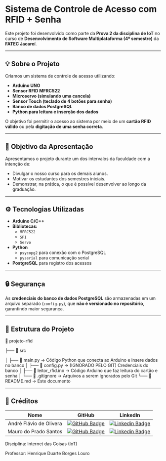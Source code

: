 # Sistema de Controle de Acesso com RFID + Senha

Este projeto foi desenvolvido como parte da **Prova 2 da disciplina de IoT** no curso de **Desenvolvimento de Software Multiplataforma (4º semestre)** da **FATEC Jacareí**.

---

## 💡 Sobre o Projeto

Criamos um sistema de controle de acesso utilizando:

- **Arduino UNO**
- **Sensor RFID MFRC522**
- **Microservo (simulando uma cancela)**
- **Sensor Touch (teclado de 4 botões para senha)**
- **Banco de dados PostgreSQL**
- **Python para leitura e inserção dos dados**

O objetivo foi permitir o acesso ao sistema por meio de um **cartão RFID válido** ou pela **digitação de uma senha correta**.

---

## 🎯 Objetivo da Apresentação

Apresentamos o projeto durante um dos intervalos da faculdade com a intenção de:
- Divulgar o nosso curso para os demais alunos.
- Motivar os estudantes dos semestres iniciais.
- Demonstrar, na prática, o que é possível desenvolver ao longo da graduação.

---

## ⚙️ Tecnologias Utilizadas

- **Arduino C/C++**
- **Bibliotecas:**
  - `MFRC522`
  - `SPI`
  - `Servo`
- **Python**
  - `psycopg2` para conexão com o PostgreSQL
  - `pyserial` para comunicação serial
- **PostgreSQL** para registro dos acessos

---

## 🔒 Segurança

As **credenciais do banco de dados PostgreSQL** são armazenadas em um arquivo separado (`config.py`), que **não é versionado no repositório**, garantindo maior segurança.

---

## 📂 Estrutura do Projeto

📁 projeto-rfid

├── 📁 src

│   ├── 📄 main.py          → Código Python que conecta ao Arduino e insere dados no banco
│   ├── 📄 config.py        → (IGNORADO PELO GIT) Credenciais do banco
│   ├── 📄 leitor_rfid.ino  → Código Arduino que faz leitura do cartão e senha
│   └── 📄 .gitignore       → Arquivos a serem ignorados pelo Git
└── 📄 README.md            → Este documento

---

## 🤝 Créditos
| Nome | GitHub | LinkedIn |
| :-: | :-: | :-: |
|André Flávio de Olivera|[![GitHub Badge](https://img.shields.io/badge/GitHub-111217?style=flat-square&logo=github&logoColor=white)](https://github.com/andreflavio)| [![Linkedin Badge](https://img.shields.io/badge/Linkedin-blue?style=flat-square&logo=Linkedin&logoColor=white)](https://www.linkedin.com/in/andr%C3%A9fl%C3%A1vio/)|
|Mauro do Prado Santos|[![GitHub Badge](https://img.shields.io/badge/GitHub-111217?style=flat-square&logo=github&logoColor=white)](https://github.com/omaurosantos)| [![Linkedin Badge](https://img.shields.io/badge/Linkedin-blue?style=flat-square&logo=Linkedin&logoColor=white)](https://www.linkedin.com/in/mauro-do-prado-santos-350b2720a/) |

Disciplina: Internet das Coisas (IoT)

Professor: Henrique Duarte Borges Louro
